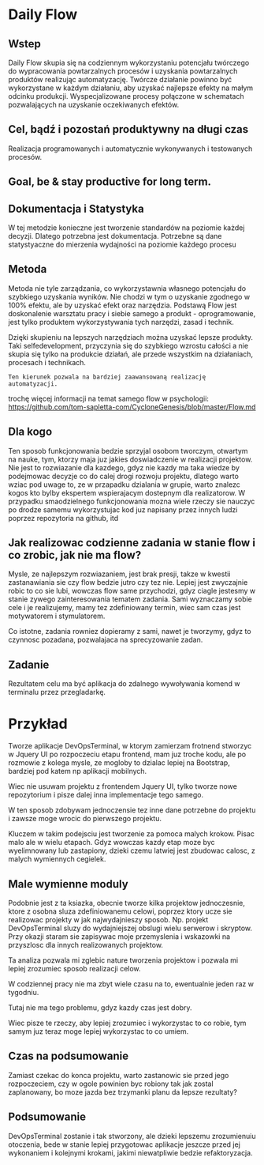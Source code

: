 # Daily Flow
## Wstep
Daily Flow skupia się na codziennym wykorzystaniu potencjału twórczego do wypracowania powtarzalnych procesów i uzyskania powtarzalnych produktów realizując automatyzację.
Twórcze działanie powinno być wykorzystane w każdym działaniu, aby uzyskać najlepsze efekty na małym odcinku produkcji.
Wyspecjalizowane procesy połączone w schematach pozwalających na uzyskanie oczekiwanych efektów.

## Cel, bądź i pozostań produktywny na długi czas
Realizacja programowanych i automatycznie wykonywanych i testowanych procesów.

## Goal, be & stay productive for long term.



## Dokumentacja i Statystyka
W tej metodzie konieczne jest tworzenie standardów na poziomie każdej decyzji.
Dlatego potrzebna jest dokumentacja.
Potrzebne są dane statystyaczne do mierzenia wydajności na poziomie każdego procesu


## Metoda 

Metoda nie tyle zarządzania, co wykorzystawnia własnego potencjału do szybkiego uzyskania wyników.
Nie chodzi w tym o uzyskanie zgodnego w 100% efektu, ale by uzyskać efekt oraz narzędzia.
Podstawą Flow jest doskonalenie warsztatu pracy i siebie samego a produkt - oprogramowanie, jest tylko produktem wykorzystywania tych narzędzi, zasad i technik.

Dzięki skupieniu na lepszych narzędziach można uzyskać lepsze produkty.
Taki selfedevelopment, przyczynia się do szybkiego wzrostu całości a nie skupia się tylko na produkcie działań, ale przede wszystkim na działaniach, procesach i technikach.

    Ten kierunek pozwala na bardziej zaawansowaną realizację automatyzacji.

trochę więcej informacji na temat samego flow w psychologii:
https://github.com/tom-sapletta-com/CycloneGenesis/blob/master/Flow.md

## Dla kogo
Ten sposob funkcjonowania bedzie sprzyjal osobom tworczym, otwartym na nauke,
tym, ktorzy maja juz jakies doswiadczenie w realizacji projektow.
Nie jest to rozwiazanie dla kazdego, gdyz nie kazdy ma taka wiedze by podejmowac decyzje co do calej drogi rozwoju projektu,
dlatego warto wziac pod uwage to, ze w przapadku dzialania w grupie, warto znalezc kogos kto bylby ekspertem wspierajacym dostepnym dla realizatorow.
W przypadku smaodzielnego funkcjonowania mozna wiele rzeczy sie nauczyc po drodze samemu wykorzystujac kod juz napisany przez innych ludzi poprzez repozytoria na github, itd

## Jak realizowac codzienne zadania w stanie flow i co zrobic, jak nie ma flow?
Mysle, ze najlepszym rozwiazaniem, jest brak presji, takze w kwestii zastanawiania sie czy flow bedzie jutro czy tez nie.
Lepiej jest zwyczajnie robic to co sie lubi, wowczas flow same przychodzi, gdyz ciagle jestesmy w stanie zywego zainteresowania tematem zadania.
Sami wyznaczamy sobie cele i je realizujemy, mamy tez zdefiniowany termin, wiec sam czas jest motywatorem i stymulatorem.

Co istotne, zadania rowniez dopieramy z sami, nawet je tworzymy, gdyz to czynnosc pozadana, pozwalajaca na sprecyzowanie zadan.

## Zadanie
Rezultatem celu ma być aplikacja do zdalnego wywoływania komend w terminalu przez przegladarkę.

# Przykład


Tworze aplikacje DevOpsTerminal, w ktorym zamierzam frotnend stworzyc w Jquery UI
po rozpoczeciu etapu frontend, mam juz troche kodu, ale po rozmowie z kolega mysle, ze
mogloby to dzialac lepiej na Bootstrap, bardziej pod katem np aplikacji mobilnych.

Wiec nie usuwam projektu z frontendem Jquery UI, tylko tworze nowe repozytorium i pisze dalej inna implementacje tego samego.

W ten sposob zdobywam jednoczensie tez inne dane potrzebne do projektu i zawsze moge wrocic do pierwszego projektu.

Kluczem w takim podejsciu jest tworzenie za pomoca malych krokow.
Pisac malo ale w wielu etapach.
Gdyz wowczas kazdy etap moze byc wyelimnowany lub zastapiony, dzieki czemu latwiej jest zbudowac calosc, z malych wymiennych cegielek.

## Male wymienne moduly

Podobnie jest z ta ksiazka,
obecnie tworze kilka projektow jednoczesnie, ktore z osobna sluza zdefiniowanemu celowi, poprzez ktory ucze sie realizowac projekty w jak najwydajnieszy sposob.
Np. projekt DevOpsTerminal sluzy do wydajniejszej obslugi wielu serwerow i skryptow.
Przy okazji staram sie zapisywac moje przemyslenia i wskazowki na przyszlosc dla innych realizowanych projektow.

Ta analiza pozwala mi zglebic nature tworzenia projektow i pozwala mi lepiej zrozumiec sposob realizacji celow.

W codziennej pracy nie ma zbyt wiele czasu na to, ewentualnie jeden raz w tygodniu.

Tutaj nie ma tego problemu, gdyz kazdy czas jest dobry.

Wiec pisze te rzeczy, aby lepiej zrozumiec i wykorzystac to co robie, tym samym juz teraz moge lepiej wykorzystac to co umiem.

## Czas na podsumowanie
Zamiast czekac do konca projektu, warto zastanowic sie przed jego rozpoczeciem, czy w ogole powinien byc robiony tak jak zostal zaplanowany, bo moze jazda bez trzymanki planu da lepsze rezultaty?

## Podsumowanie
DevOpsTerminal zostanie i tak stworzony, ale dzieki lepszemu zrozumienuiu otoczenia, bede w stanie lepiej przygotowac aplikacje jeszcze przed jej wykonaniem i kolejnymi krokami, jakimi niewatpliwie bedzie refaktoryzacja.
